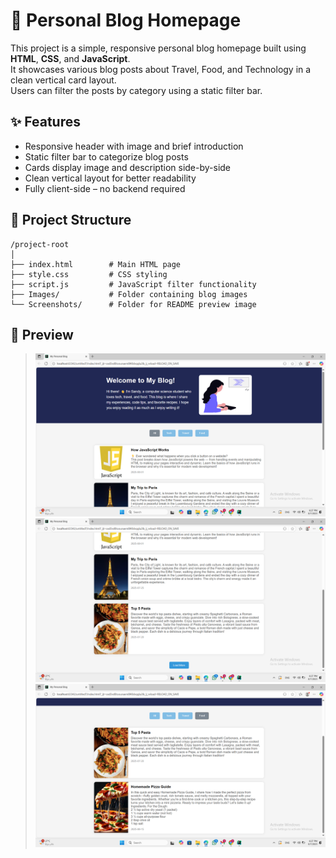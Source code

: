# 📝 Personal Blog Homepage

This project is a simple, responsive personal blog homepage built using **HTML**, **CSS**, and **JavaScript**.  
It showcases various blog posts about Travel, Food, and Technology in a clean vertical card layout.  
Users can filter the posts by category using a static filter bar.


## ✨ Features

- Responsive header with image and brief introduction
- Static filter bar to categorize blog posts
- Cards display image and description side-by-side
- Clean vertical layout for better readability
- Fully client-side – no backend required

## 📂 Project Structure

```
/project-root
│
├── index.html        # Main HTML page
├── style.css         # CSS styling
├── script.js         # JavaScript filter functionality
├── Images/           # Folder containing blog images
└── Screenshots/      # Folder for README preview image
```

## 📸 Preview

>![image alt](https://github.com/sandiiemaad/Task4_Elevvo_Internship_PersonalBlog/blob/3a9ddea4c990b834cdea653c56e819e2b2faafa9/Screenshots/Screenshot1.png)
>![Blog Homepage Preview](https://github.com/sandiiemaad/Task4_Elevvo_Internship_PersonalBlog/blob/3a9ddea4c990b834cdea653c56e819e2b2faafa9/Screenshots/Screenshot2.png)
>![Blog Homepage Preview](https://github.com/sandiiemaad/Task4_Elevvo_Internship_PersonalBlog/blob/3a9ddea4c990b834cdea653c56e819e2b2faafa9/Screenshots/Screenshot3.png)




